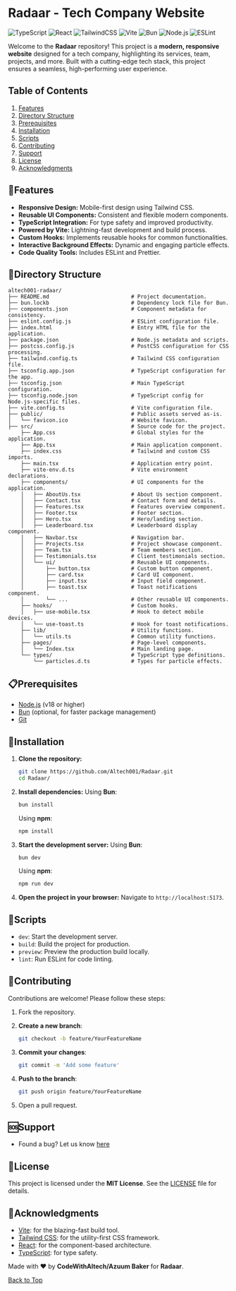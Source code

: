# Radaar - Tech Company Website

![TypeScript](https://img.shields.io/badge/TypeScript-3178C6?style=for-the-badge&logo=typescript&logoColor=white)
![React](https://img.shields.io/badge/React-61DAFB?style=for-the-badge&logo=react&logoColor=black)
![TailwindCSS](https://img.shields.io/badge/TailwindCSS-38B2AC?style=for-the-badge&logo=tailwind-css&logoColor=white)
![Vite](https://img.shields.io/badge/Vite-B73BFE?style=for-the-badge&logo=vite&logoColor=FFD62E)
![Bun](https://img.shields.io/badge/Bun-000000?style=for-the-badge&logo=bun&logoColor=white)
![Node.js](https://img.shields.io/badge/Node.js-339933?style=for-the-badge&logo=node.js&logoColor=white)
![ESLint](https://img.shields.io/badge/ESLint-4B32C3?style=for-the-badge&logo=eslint&logoColor=white)

Welcome to the **Radaar** repository! This project is a **modern, responsive website** designed for a tech company, highlighting its services, team, projects, and more. Built with a cutting-edge tech stack, this project ensures a seamless, high-performing user experience.

## Table of Contents

1. [Features](#features)
2. [Directory Structure](#directory-structure)
3. [Prerequisites](#prerequisites)
4. [Installation](#installation)
5. [Scripts](#scripts)
6. [Contributing](#contributing)
7. [Support](#support)
8. [License](#license)
9. [Acknowledgments](#acknowledgments)

## 🚀Features

- **Responsive Design:** Mobile-first design using Tailwind CSS.
- **Reusable UI Components:** Consistent and flexible modern components.
- **TypeScript Integration:** For type safety and improved productivity.
- **Powered by Vite:** Lightning-fast development and build process.
- **Custom Hooks:** Implements reusable hooks for common functionalities.
- **Interactive Background Effects:** Dynamic and engaging particle effects.
- **Code Quality Tools:** Includes ESLint and Prettier.

## 📂Directory Structure

```
altech001-radaar/
├── README.md                          # Project documentation.
├── bun.lockb                          # Dependency lock file for Bun.
├── components.json                    # Component metadata for consistency.
├── eslint.config.js                   # ESLint configuration file.
├── index.html                         # Entry HTML file for the application.
├── package.json                       # Node.js metadata and scripts.
├── postcss.config.js                  # PostCSS configuration for CSS processing.
├── tailwind.config.ts                 # Tailwind CSS configuration file.
├── tsconfig.app.json                  # TypeScript configuration for the app.
├── tsconfig.json                      # Main TypeScript configuration.
├── tsconfig.node.json                 # TypeScript config for Node.js-specific files.
├── vite.config.ts                     # Vite configuration file.
├── public/                            # Public assets served as-is.
│   └── favicon.ico                    # Website favicon.
├── src/                               # Source code for the project.
    ├── App.css                        # Global styles for the application.
    ├── App.tsx                        # Main application component.
    ├── index.css                      # Tailwind and custom CSS imports.
    ├── main.tsx                       # Application entry point.
    ├── vite-env.d.ts                  # Vite environment declarations.
    ├── components/                    # UI components for the application.
    │   ├── AboutUs.tsx                # About Us section component.
    │   ├── Contact.tsx                # Contact form and details.
    │   ├── Features.tsx               # Features overview component.
    │   ├── Footer.tsx                 # Footer section.
    │   ├── Hero.tsx                   # Hero/landing section.
    │   ├── Leaderboard.tsx            # Leaderboard display component.
    │   ├── Navbar.tsx                 # Navigation bar.
    │   ├── Projects.tsx               # Project showcase component.
    │   ├── Team.tsx                   # Team members section.
    │   ├── Testimonials.tsx           # Client testimonials section.
    │   └── ui/                        # Reusable UI components.
    │       ├── button.tsx             # Custom button component.
    │       ├── card.tsx               # Card UI component.
    │       ├── input.tsx              # Input field component.
    │       ├── toast.tsx              # Toast notifications component.
    │       └── ...                    # Other reusable UI components.
    ├── hooks/                         # Custom hooks.
    │   ├── use-mobile.tsx             # Hook to detect mobile devices.
    │   └── use-toast.ts               # Hook for toast notifications.
    ├── lib/                           # Utility functions.
    │   └── utils.ts                   # Common utility functions.
    ├── pages/                         # Page-level components.
    │   └── Index.tsx                  # Main landing page.
    └── types/                         # TypeScript type definitions.
        └── particles.d.ts             # Types for particle effects.
```

## 📋Prerequisites

- [Node.js](https://nodejs.org/) (v18 or higher)  
- [Bun](https://bun.sh/) (optional, for faster package management)  
- [Git](https://git-scm.com/)

## 💾Installation

1. **Clone the repository:**
   ```bash
   git clone https://github.com/Altech001/Radaar.git
   cd Radaar/
   ```

2. **Install dependencies:**
   Using **Bun**:
   ```bash
   bun install
   ```

   Using **npm**:
   ```bash
   npm install
   ```

3. **Start the development server:**
   Using **Bun**:
   ```bash
   bun dev
   ```
   Using **npm**:
   ```bash
   npm run dev
   ```

4. **Open the project in your browser:**
   Navigate to `http://localhost:5173`.


## 📜Scripts

- `dev`: Start the development server.
- `build`: Build the project for production.
- `preview`: Preview the production build locally.
- `lint`: Run ESLint for code linting.

## 🤝Contributing

Contributions are welcome! Please follow these steps:

1. Fork the repository.

2. **Create a new branch**:
   ```bash
   git checkout -b feature/YourFeatureName
   ```

3. **Commit your changes**:
   ```bash
   git commit -m 'Add some feature'
   ```

4. **Push to the branch**:
   ```bash
   git push origin feature/YourFeatureName
   ```

5. Open a pull request.

## 🆘Support

- Found a bug? Let us know [here](https://github.com/Altech001/Radaar/issues)

## 📄License

This project is licensed under the **MIT License**. See the [LICENSE]() file for details.

## 🙏Acknowledgments

- [Vite](https://vitejs.dev/): for the blazing-fast build tool.  
- [Tailwind CSS](https://tailwindcss.com/): for the utility-first CSS framework.  
- [React](https://reactjs.org/): for the component-based architecture.  
- [TypeScript](https://www.typescriptlang.org/): for type safety.  

Made with ❤️ by **CodeWithAltech/Azuum Baker** for **Radaar**.

[Back to Top](#radaar---tech-company-website)
